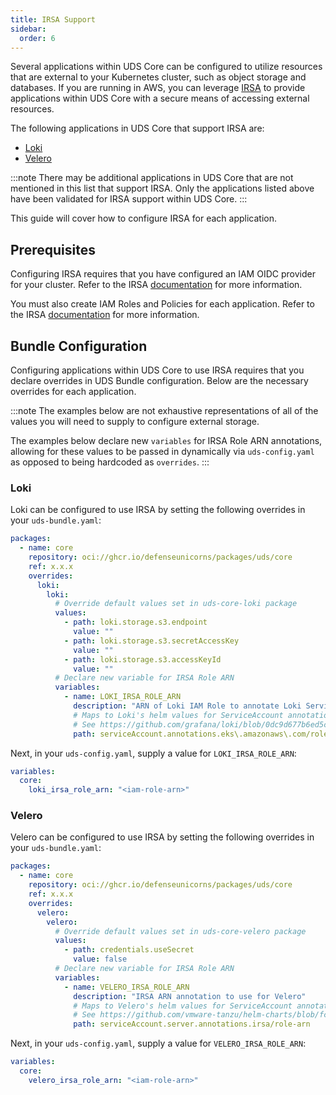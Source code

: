 ```yaml
---
title: IRSA Support
sidebar:
  order: 6
---
```


Several applications within UDS Core can be configured to utilize resources that are external to your Kubernetes cluster, such as object storage and databases. If you are running in AWS, you can leverage [IRSA](https://docs.aws.amazon.com/eks/latest/userguide/iam-roles-for-service-accounts.html) to provide applications within UDS Core with a secure means of accessing external resources.

The following applications in UDS Core that support IRSA are:
- [Loki](#loki)
- [Velero](#velero)

:::note
There may be additional applications in UDS Core that are not mentioned in this list that support IRSA. Only the applications listed above have been validated for IRSA support within UDS Core.
:::

This guide will cover how to configure IRSA for each application. 

## Prerequisites
Configuring IRSA requires that you have configured an IAM OIDC provider for your cluster. Refer to the IRSA [documentation](https://docs.aws.amazon.com/eks/latest/userguide/enable-iam-roles-for-service-accounts.html) for more information.

You must also create IAM Roles and Policies for each application. Refer to the IRSA [documentation](https://docs.aws.amazon.com/eks/latest/userguide/associate-service-account-role.html) for more information.

## Bundle Configuration
Configuring applications within UDS Core to use IRSA requires that you declare overrides in UDS Bundle configuration. Below are the necessary overrides for each application.

:::note
The examples below are not exhaustive representations of all of the values you will need to supply to configure external storage.

The examples below declare new `variables` for IRSA Role ARN annotations, allowing for these values to be passed in dynamically via `uds-config.yaml` as opposed to being hardcoded as `overrides`.
:::


### Loki
Loki can be configured to use IRSA by setting the following overrides in your `uds-bundle.yaml`:

```yaml
packages:  
  - name: core
    repository: oci://ghcr.io/defenseunicorns/packages/uds/core
    ref: x.x.x
    overrides:
      loki:
        loki:
          # Override default values set in uds-core-loki package
          values:
            - path: loki.storage.s3.endpoint
              value: ""
            - path: loki.storage.s3.secretAccessKey
              value: ""
            - path: loki.storage.s3.accessKeyId
              value: ""
          # Declare new variable for IRSA Role ARN
          variables:
            - name: LOKI_IRSA_ROLE_ARN
              description: "ARN of Loki IAM Role to annotate Loki ServiceAccount with."
              # Maps to Loki's helm values for ServiceAccount annotations:
              # See https://github.com/grafana/loki/blob/0dc9d677b6ed5c4440346ab54e9776185900be38/production/helm/loki/values.yaml#L733
              path: serviceAccount.annotations.eks\.amazonaws\.com/role-arn              
```

Next, in your `uds-config.yaml`, supply a value for `LOKI_IRSA_ROLE_ARN`:

```yaml
variables:
  core:
    loki_irsa_role_arn: "<iam-role-arn>"
```

### Velero
Velero can be configured to use IRSA by setting the following overrides in your `uds-bundle.yaml`:

```yaml
packages:  
  - name: core
    repository: oci://ghcr.io/defenseunicorns/packages/uds/core
    ref: x.x.x
    overrides:
      velero:
        velero:
          # Override default values set in uds-core-velero package
          values:
            - path: credentials.useSecret
              value: false      
          # Declare new variable for IRSA Role ARN
          variables:
            - name: VELERO_IRSA_ROLE_ARN
              description: "IRSA ARN annotation to use for Velero"
              # Maps to Velero's helm values for ServiceAccount annotations:
              # See https://github.com/vmware-tanzu/helm-charts/blob/fcc60b0ca3886eb760151c69c166108a807efdef/charts/velero/values.yaml#L491
              path: serviceAccount.server.annotations.irsa/role-arn
```

Next, in your `uds-config.yaml`, supply a value for `VELERO_IRSA_ROLE_ARN`:

```yaml
variables:
  core:
    velero_irsa_role_arn: "<iam-role-arn>"
```
